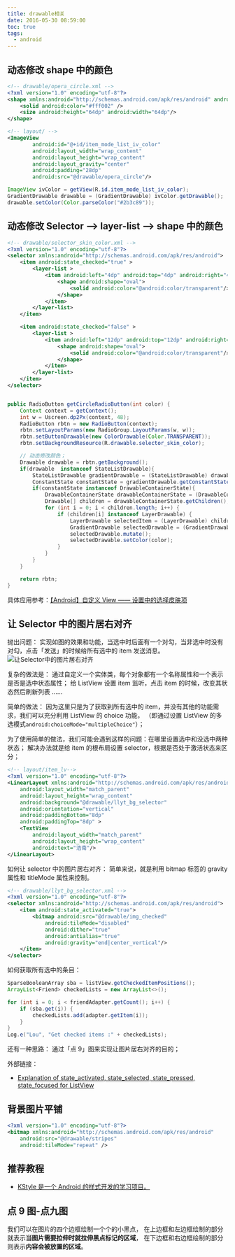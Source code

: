 ```yaml
---
title: drawable相关
date: 2016-05-30 08:59:00
toc: true
tags:
  - android
---
```


## 动态修改 shape 中的颜色

```xml
<!-- drawable/opera_circle.xml -->
<?xml version="1.0" encoding="utf-8"?>
<shape xmlns:android="http://schemas.android.com/apk/res/android" android:shape="oval">
    <solid android:color="#fff002" />
    <size android:height="64dp" android:width="64dp"/>
</shape>
```

```xml
<!-- layout/ -->
<ImageView
        android:id="@+id/item_mode_list_iv_color"
        android:layout_width="wrap_content"
        android:layout_height="wrap_content"
        android:layout_gravity="center"
        android:padding="28dp"
        android:src="@drawable/opera_circle"/>
```

```java
ImageView ivColor = getView(R.id.item_mode_list_iv_color);
GradientDrawable drawable = (GradientDrawable) ivColor.getDrawable();
drawable.setColor(Color.parseColor("#2b3c89"));
```

## 动态修改 Selector --> layer-list --> shape 中的颜色

```xml
<!-- drawable/selector_skin_color.xml -->
<?xml version="1.0" encoding="utf-8"?>
<selector xmlns:android="http://schemas.android.com/apk/res/android">
    <item android:state_checked="true" >
        <layer-list >
            <item android:left="4dp" android:top="4dp" android:right="4dp" android:bottom="4dp">
                <shape android:shape="oval">
                    <solid android:color="@android:color/transparent"/>
                </shape>
            </item>
        </layer-list>
    </item>

    <item android:state_checked="false" >
        <layer-list >
            <item android:left="12dp" android:top="12dp" android:right="12dp" android:bottom="12dp">
                <shape android:shape="oval">
                    <solid android:color="@android:color/transparent"/>
                </shape>
            </item>
        </layer-list>
    </item>
</selector>
```

```java

public RadioButton getCircleRadioButton(int color) {
    Context context = getContext();
    int w = Uscreen.dp2Px(context, 48);
    RadioButton rbtn = new RadioButton(context);
    rbtn.setLayoutParams(new RadioGroup.LayoutParams(w, w));
    rbtn.setButtonDrawable(new ColorDrawable(Color.TRANSPARENT));
    rbtn.setBackgroundResource(R.drawable.selector_skin_color);

    // 动态修改颜色；
    Drawable drawable = rbtn.getBackground();
    if(drawable  instanceof StateListDrawable){
        StateListDrawable gradientDrawable = (StateListDrawable) drawable;
        ConstantState constantState = gradientDrawable.getConstantState();
        if(constantState instanceof DrawableContainerState){
            DrawableContainerState drawableContainerState = (DrawableContainerState)constantState;
            Drawable[] children = drawableContainerState.getChildren();
            for (int i = 0; i < children.length; i++) {
                if (children[i] instanceof LayerDrawable) {
                    LayerDrawable selectedItem = (LayerDrawable) children[i];
                    GradientDrawable selectedDrawable = (GradientDrawable) selectedItem.getDrawable(0);
                    selectedDrawable.mutate();
                    selectedDrawable.setColor(color);
                }
            }
        }
    }

    return rbtn;
}
```

具体应用参考：[【Android】自定义 View —— 设置中的选择皮肤项](http://blog.csdn.net/ly1414725328/article/details/51386418)

## 让 Selector 中的图片居右对齐

抛出问题：
实现如图的效果和功能，当选中时后面有一个对勾，当非选中时没有对勾，点击「发送」的时候给所有选中的 item 发送消息。
![让Selector中的图片居右对齐](https://github.com/lyloou/hexo/blob/master/source/images/20160530/drawable_01.jpg?raw=true)

复杂的做法是：
通过自定义一个实体类，每个对象都有一个名称属性和一个表示是否是选中状态属性；
给 ListView 设置 item 监听，点击 item 的时候，改变其状态然后刷新列表 ……

简单的做法：
因为这里只是为了获取到所有选中的 item，并没有其他的功能需求，我们可以充分利用 ListView 的 choice 功能，
（即通过设置 ListView 的多选模式`android:choiceMode="multipleChoice"`）；

为了使用简单的做法，我们可能会遇到这样的问题：在哪里设置选中和没选中两种状态；
解决办法就是给 item 的根布局设置 selector，根据是否处于激活状态来区分；

```xml
<!-- layout/item_lv-->
<?xml version="1.0" encoding="utf-8"?>
<LinearLayout xmlns:android="http://schemas.android.com/apk/res/android"
    android:layout_width="match_parent"
    android:layout_height="wrap_content"
    android:background="@drawable/llyt_bg_selector"
    android:orientation="vertical"
    android:paddingBottom="8dp"
    android:paddingTop="8dp" >
    <TextView
        android:layout_width="match_parent"
        android:layout_height="wrap_content"
        android:text="浩南"/>
</LinearLayout>
```

如何让 selector 中的图片居右对齐：
简单来说，就是利用 bitmap 标签的 gravity 属性和 titleMode 属性来控制。

```xml
<!-- drawable/llyt_bg_selector.xml -->
<?xml version="1.0" encoding="utf-8"?>
<selector xmlns:android="http://schemas.android.com/apk/res/android">
    <item android:state_activated="true">
        <bitmap android:src="@drawable/img_checked"
            android:tileMode="disabled"
            android:dither="true"
            android:antialias="true"
            android:gravity="end|center_vertical"/>
    </item>
</selector>
```

如何获取所有选中的条目：

```java
SparseBooleanArray sba = listView.getCheckedItemPositions();
ArrayList<Friend> checkedLists = new ArrayList<>();

for (int i = 0; i < friendAdapter.getCount(); i++) {
    if (sba.get(i)) {
        checkedLists.add(adapter.getItem(i));
    }
}
Log.e("Lou", "Get checked items :" + checkedLists);
```

还有一种思路：
通过「点 9」图来实现让图片居右对齐的目的；

外部链接：

- [Explanation of state_activated, state_selected, state_pressed, state_focused for ListView](http://stackoverflow.com/questions/13634259/explanation-of-state-activated-state-selected-state-pressed-state-focused-for)

## 背景图片平铺

```xml
<?xml version="1.0" encoding="utf-8"?>
<bitmap xmlns:android="http://schemas.android.com/apk/res/android"
    android:src="@drawable/stripes"
    android:tileMode="repeat" />
```

## 推荐教程

- [KStyle 是一个 Android 的样式开发的学习项目。](https://github.com/keeganlee/kstyle)

## 点 9 图-点九图

我们可以在图片的四个边框绘制一个个的小黑点，
在上边框和左边框绘制的部分就表示**当图片需要拉伸时就拉伸黑点标记的区域**，
在下边框和右边框绘制的部分则表示**内容会被放置的区域**。
